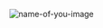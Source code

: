 ![name-of-you-image](https://github.com/rymyf/NLP_Resume_Recommender_T5/blob/main/Deployment/Resume-Recommender-MRS-Team-Google-Chrome-2022-01-05-16-48-31.gif)
